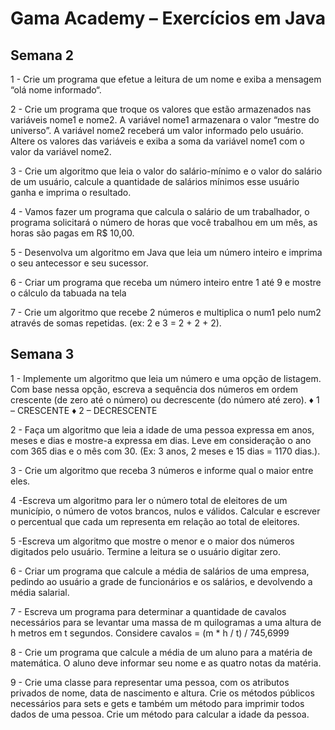 
# Gama Academy – Exercícios em Java

## Semana 2


1 - Crie um programa que efetue a leitura de um nome e exiba a mensagem “olá nome informado“.

2 - Crie um programa que troque os valores que estão armazenados nas variáveis nome1 e nome2. A variável nome1 armazenara o valor “mestre do universo”. A variável nome2 receberá um valor informado pelo usuário. Altere os valores das variáveis e exiba a soma da variável nome1 com o valor da variável nome2.

3 - Crie um algoritmo que leia o valor do salário-mínimo e o valor do salário de um usuário, calcule a quantidade de salários mínimos esse usuário ganha e imprima o resultado.

4 - Vamos fazer um programa que calcula o salário de um trabalhador, o programa solicitará o número de horas que você trabalhou em um mês, as horas são pagas em R$ 10,00.

5 -	Desenvolva um algoritmo em Java que leia um número inteiro e imprima o seu antecessor e seu sucessor.

6 -	Criar um programa que receba um número inteiro entre 1 até 9 e mostre o cálculo da tabuada na tela 

7 -	Crie um algoritmo que recebe 2 números e multiplica o num1 pelo num2 através de somas repetidas. (ex: 2 e 3 = 2 + 2 + 2).

## Semana 3

1 - Implemente um algoritmo que leia um número e uma opção de listagem. Com base nessa opção, escreva a sequência dos números em ordem crescente (de zero até o número) ou decrescente (do número até zero). ♦ 1 – CRESCENTE ♦ 2 – DECRESCENTE

2 - Faça um algoritmo que leia a idade de uma pessoa expressa em anos, meses e dias e mostre-a expressa em dias. Leve em consideração o ano com 365 dias e o mês com 30. (Ex: 3 anos, 2 meses e 15 dias = 1170 dias.).

3 - Crie um algoritmo que receba 3 números e informe qual o maior entre eles.

4 -Escreva um algoritmo para ler o número total de eleitores de um município, o número de votos brancos, nulos e válidos. Calcular e escrever o percentual que cada um representa em relação ao total de eleitores.

5 -Escreva um algoritmo que mostre o menor e o maior dos números digitados pelo usuário. Termine a leitura se o usuário digitar zero.

6 - Criar um programa que calcule a média de salários de uma empresa, pedindo ao usuário a grade de funcionários e os salários, e devolvendo a média salarial.

7 - Escreva um programa para determinar a quantidade de cavalos necessários para se levantar uma massa de m quilogramas a uma altura de h metros em t segundos. Considere cavalos = (m * h / t) / 745,6999

8 - Crie um programa que calcule a média de um aluno para a matéria de matemática. O aluno deve informar seu nome e as quatro notas da matéria.

9 - Crie uma classe para representar uma pessoa, com os atributos privados de nome, data de nascimento e altura. Crie os métodos públicos necessários para sets e gets e também um método para imprimir todos dados de uma pessoa. Crie um método para calcular a idade da pessoa.

